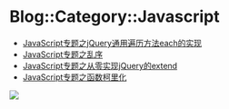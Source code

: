 # Blog::Category::Javascript
* [JavaScript专题之jQuery通用遍历方法each的实现](/blog/2019/Qs78QhEGFiM32IdR)
* [JavaScript专题之乱序](/blog/2019/L0JKxU7seBp5ojyV)
* [JavaScript专题之从零实现jQuery的extend](/blog/2019/QyRkrMZCL2A43LDZ)
* [JavaScript专题之函数柯里化](/blog/2019/t7folwF8cim1Fz1U)

![](https://ww2.sinaimg.cn/large/005BYqpgly1g01dwo3j72j308c01o080.jpg)
